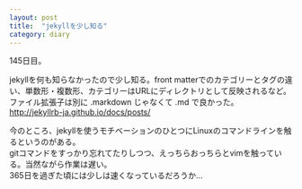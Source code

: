 ```yaml
---
layout: post
title:  "jekyllを少し知る"
category: diary
---
```

145日目。

jekyllを何も知らなかったので少し知る。front matterでのカテゴリーとタグの違い、単数形・複数形、カテゴリーはURLにディレクトリとして反映されるなど。
ファイル拡張子は別に .markdown じゃなくて .md で良かった。  
http://jekyllrb-ja.github.io/docs/posts/

今のところ、jekyllを使うモチベーションのひとつにLinuxのコマンドラインを触るというのがある。  
gitコマンドをすっかり忘れてたりしつつ、えっちらおっちらとvimを触っている。当然ながら作業は遅い。  
365日を過ぎた頃には少しは速くなっているだろうか…


